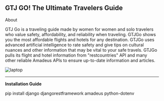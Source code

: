 <h>**GTJ GO! The Ultimate Travelers Guide**</h>
---
<h>About</h>
<p>GTJ Go is a traveling guide made by women for women and solo travelers who value safety, affordability, and reliability when traveling. GTJGo shows you the most affordable flights and hotels for any destination. GTJGo uses advanced artificial intelligence to rate safety and give tips on cultural nuances and other information that may be vital to your safe travels. GTJGo pulls its flight and hotel information from "restcountries" API and many other reliable Amadeus APIs to ensure up-to-date information and articles.</p>

![laptop](https://github.com/user-attachments/assets/9cb5c8b8-9cdf-46ef-834a-30b0bae8edb9)

---
<h>**Installation Guide**</h>

pip install django djangorestframework amadeus python-dotenv 

